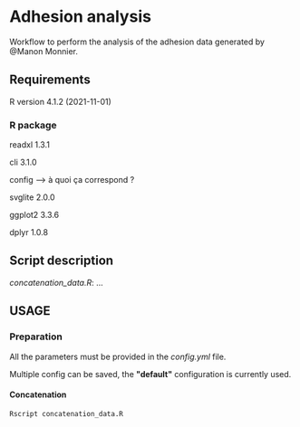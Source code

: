 # Adhesion analysis
Workflow to perform the analysis of the adhesion data generated by @Manon Monnier.

## Requirements

R version 4.1.2 (2021-11-01)

### R package

readxl 1.3.1

cli 3.1.0

config --> à quoi ça correspond ?

svglite 2.0.0

ggplot2 3.3.6

dplyr 1.0.8

## Script description

_concatenation_data.R_: ...

## USAGE

### Preparation
All the parameters must be provided in the _config.yml_ file.

Multiple config can be saved, the **"default"** configuration is currently used.

#### Concatenation
``` shell
Rscript concatenation_data.R
```
